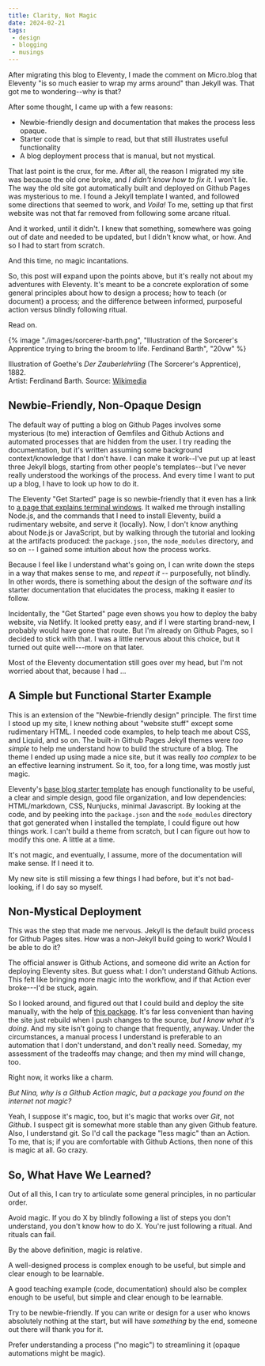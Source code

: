 ```yaml
---
title: Clarity, Not Magic
date: 2024-02-21
tags:
 - design
 - blogging
 - musings
---
```

After migrating this blog to Eleventy, I made the comment on Micro.blog that Eleventy "is so much easier to wrap my arms around" than Jekyll was. That got me to wondering--why is that?

After some thought, I came up with a few reasons:
* Newbie-friendly design and documentation that makes the process less opaque.
* Starter code that is simple to read, but that still illustrates useful functionality
* A blog deployment process that is manual, but not mystical.

That last point is the crux, for me. After all, the reason I migrated my site was because the old one broke, and *I didn't know how to fix it*. I won't lie. The way the old site got automatically built and deployed on Github Pages was mysterious to me. I found a Jekyll template I wanted, and followed some directions that seemed to work, and *Voila!* To me, setting up that first website was not that far removed from following some arcane ritual.

And it worked, until it didn't. I knew that something, somewhere was going out of date and needed to be updated, but I didn't know what, or how. And so I had to start from scratch.

And this time, no magic incantations.

So, this post will expand upon the points above, but it's really not about my adventures with Eleventy. It's meant to be a concrete exploration of some general principles about how to design a process; how to teach (or document) a process; and the difference between informed, purposeful action versus blindly following ritual.

Read on.

{% image "./images/sorcerer-barth.png", "Illustration of the Sorcerer's Apprentice trying to bring the broom to life. Ferdinand Barth", "20vw" %}
<p class="caption">Illustration of Goethe's <em>Der Zauberlehrling</em> (The Sorcerer's Apprentice), 1882.</br> Artist: Ferdinand Barth. 
Source: <a href="https://commons.wikimedia.org/wiki/File:Tovenaarsleerling_S_Barth.png">Wikimedia</a></p>

## Newbie-Friendly, Non-Opaque Design

The default way of putting a blog on Github Pages involves some mysterious (to me) interaction of Gemfiles and Github Actions and automated processes that are hidden from the user. I try reading the documentation, but it's written assuming some background context/knowledge that I don't have. I can make it work--I've put up at least three Jekyll blogs, starting from other people's templates--but I've never really understood the workings of the process. And every time I want to put up a blog, I have to look up how to do it. 

The Eleventy "Get Started" page is so newbie-friendly that it even has a link to [a page that explains terminal windows](https://www.11ty.dev/docs/terminal-window/). It walked me through installing Node.js, and the commands that I need to install Eleventy, build a rudimentary website, and serve it (locally). Now, I don't know anything about Node.js or JavaScript, but by walking through the tutorial and looking at the artifacts produced: the `package.json`, the `node_modules` directory, and so on -- I gained some intuition about how the process works. 

Because I feel like I understand what's going on, I can write down the steps in a way that makes sense to me, and *repeat it* -- purposefully, not blindly. In other words, there is something about the design of the software *and* its starter documentation that elucidates the process, making it easier to follow.

Incidentally, the "Get Started" page even shows you how to deploy the baby website, via Netlify. It looked pretty easy, and if I were starting brand-new, I probably would have gone that route. But I'm already on Github Pages, so I decided to stick with that. I was a little nervous about this choice, but it turned out quite well---more on that later.

Most of the Eleventy documentation still goes over my head, but I'm not worried about that, because I had ...

## A Simple but Functional Starter Example

This is an extension of the "Newbie-friendly design" principle. The first time I stood up my site, I knew nothing about "website stuff" except some rudimentary HTML. I needed code examples, to help teach me about CSS, and Liquid, and so on. The built-in Github Pages Jekyll themes were *too simple* to help me understand how to build the structure of a blog. The theme I ended up using made a nice site, but it was really *too complex* to be an effective learning instrument. So it, too, for a long time, was mostly just magic.

Eleventy's [base blog starter template](https://github.com/11ty/eleventy-base-blog) has enough functionality to be useful, a clear and simple design, good file organization, and low dependencies: HTML/markdown, CSS, Nunjucks, minimal Javascript. By looking at the code, and by peeking into the `package.json` and the `node_modules` directory that got generated when I installed the template, I could figure out how things work. I can't build a theme from scratch, but I can figure out how to modify this one. A little at a time. 

It's not magic, and eventually, I assume, more of the documentation will make sense. If I need it to.

My new site is still missing a few things I had before, but it's not bad-looking, if I do say so myself.

## Non-Mystical Deployment

This was the step that made me nervous. Jekyll is the default build process for Github Pages sites. How was a non-Jekyll build going to work? Would I be able to do it?

The official answer is Github Actions, and someone did write an Action for deploying Eleventy sites. But guess what: I don't understand Github Actions. This felt like bringing more magic into the workflow, and if that Action ever broke---I'd be stuck, again.

So I looked around, and figured out that I could build and deploy the site manually, with the help of [this package](https://www.npmjs.com/package/gh-pages). It's far less convenient than having the site just rebuild when I push changes to the source, *but I know what it's doing*. And my site isn't going to change that frequently, anyway. Under the circumstances, a manual process I understand is preferable to an automation that I don't understand, and don't really need. Someday, my assessment of the tradeoffs may change; and then my mind will change, too.

Right now, it works like a charm.

*But Nina, why is a Github Action magic, but a package you found on the internet not magic?*  

Yeah, I suppose it's magic, too, but it's magic that works over *Git*, not *Github*. I suspect git is somewhat more stable than any given Github feature. Also, I understand git. So I'd call the package "less magic" than an Action. To me, that is; if you are comfortable with Github Actions, then none of this is magic at all. Go crazy.

## So, What Have We Learned?

Out of all this, I can try to articulate some general principles, in no particular order.

Avoid magic. If you do X by blindly following a list of steps you don't understand, you don't know how to do X. You're just following a ritual. And rituals can fail.

By the above definition, magic is relative.

A well-designed process is complex enough to be useful, but simple and clear enough to be learnable.

A good teaching example (code, documentation) should also be complex enough to be useful, but simple and clear enough to be learnable.
 
Try to be newbie-friendly. If you can write or design for a user who knows absolutely nothing at the start, but will have *something* by the end, someone out there will thank you for it.

Prefer understanding a process ("no magic") to streamlining it (opaque automations might be magic).






